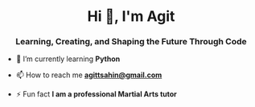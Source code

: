 <h1 align="center">Hi 👋, I'm Agit</h1>
<h3 align="center">Learning, Creating, and Shaping the Future Through Code</h3>

- 🌱 I’m currently learning **Python**

- 📫 How to reach me **agittsahin@gmail.com**

- ⚡ Fun fact **I am a professional Martial Arts tutor**
